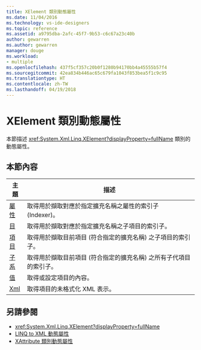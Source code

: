 ```yaml
---
title: XElement 類別動態屬性
ms.date: 11/04/2016
ms.technology: vs-ide-designers
ms.topic: reference
ms.assetid: a9795dba-2afc-45f7-9b53-c6c67a23c40b
author: gewarren
ms.author: gewarren
manager: douge
ms.workload:
- multiple
ms.openlocfilehash: 437f5cf357c20b0f1280b94170bb4a45555b57f4
ms.sourcegitcommit: 42ea834b446ac65c679fa1043f853bea5f1c9c95
ms.translationtype: HT
ms.contentlocale: zh-TW
ms.lasthandoff: 04/19/2018
---
```

# <a name="xelement-class-dynamic-properties"></a>XElement 類別動態屬性

本節描述 <xref:System.Xml.Linq.XElement?displayProperty=fullName> 類別的動態屬性。

## <a name="in-this-section"></a>本節內容

|主題|描述|
|-----------|-----------------|
|[屬性](../designers/attribute-xelement-dynamic-property.md)|取得用於擷取對應於指定擴充名稱之屬性的索引子 (Indexer)。|
|[目](../designers/element-xelement-dynamic-property.md)|取得用於擷取對應於指定擴充名稱之子項目的索引子。|
|[項目](../designers/elements-xelement-dynamic-property.md)|取得用於擷取目前項目 (符合指定的擴充名稱) 之子項目的索引子。|
|[子系](../designers/descendants-xelement-dynamic-property.md)|取得用於擷取目前項目 (符合指定的擴充名稱) 之所有子代項目的索引子。|
|[值](../designers/value-xelement-dynamic-property.md)|取得或設定項目的內容。|
|[Xml](../designers/xml-xelement-dynamic-property.md)|取得項目的未格式化 XML 表示。|

## <a name="see-also"></a>另請參閱

- <xref:System.Xml.Linq.XElement?displayProperty=fullName>
- [LINQ to XML 動態屬性](../designers/linq-to-xml-dynamic-properties.md)
- [XAttribute 類別動態屬性](../designers/xattribute-class-dynamic-properties.md)